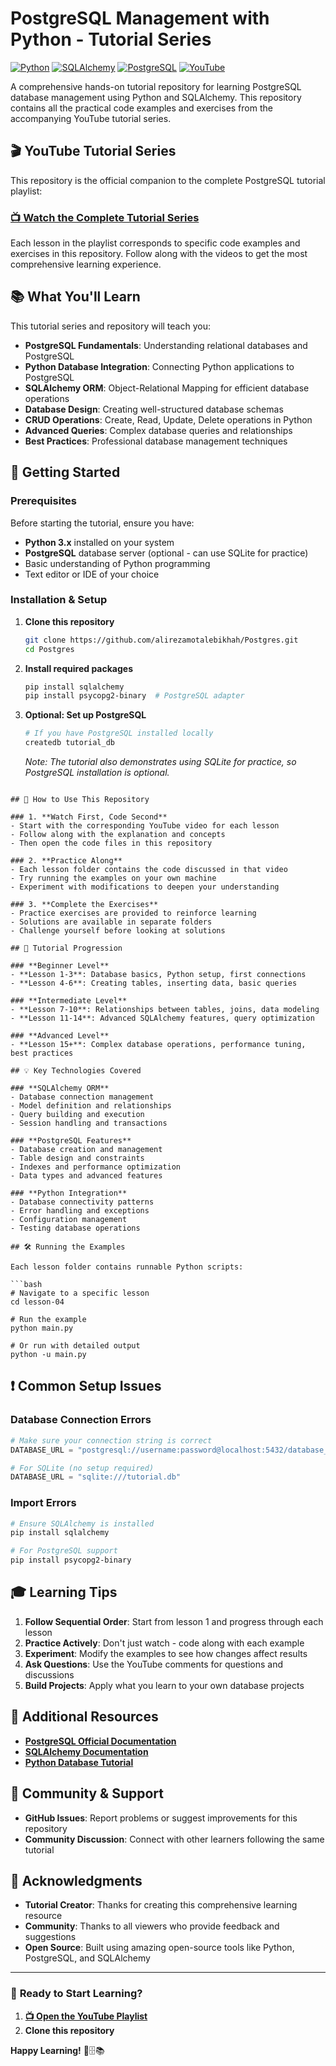 # PostgreSQL Management with Python - Tutorial Series

[![Python](https://img.shields.io/badge/Python-3.x-blue.svg)](https://python.org)
[![SQLAlchemy](https://img.shields.io/badge/SQLAlchemy-ORM-red.svg)](https://sqlalchemy.org)
[![PostgreSQL](https://img.shields.io/badge/PostgreSQL-Database-blue.svg)](https://postgresql.org)
[![YouTube](https://img.shields.io/badge/YouTube-Tutorial%20Series-red.svg)](https://www.youtube.com/playlist?list=PLqrcj3pm68R0bTfDamtHejmn8P8XbnzYg)

A comprehensive hands-on tutorial repository for learning PostgreSQL database management using Python and SQLAlchemy. This repository contains all the practical code examples and exercises from the accompanying YouTube tutorial series.

## 🎬 YouTube Tutorial Series

This repository is the official companion to the complete PostgreSQL tutorial playlist:

### **[📺 Watch the Complete Tutorial Series](https://www.youtube.com/playlist?list=PLqrcj3pm68R0bTfDamtHejmn8P8XbnzYg)**

Each lesson in the playlist corresponds to specific code examples and exercises in this repository. Follow along with the videos to get the most comprehensive learning experience.

## 📚 What You'll Learn

This tutorial series and repository will teach you:

- **PostgreSQL Fundamentals**: Understanding relational databases and PostgreSQL
- **Python Database Integration**: Connecting Python applications to PostgreSQL
- **SQLAlchemy ORM**: Object-Relational Mapping for efficient database operations
- **Database Design**: Creating well-structured database schemas
- **CRUD Operations**: Create, Read, Update, Delete operations in Python
- **Advanced Queries**: Complex database queries and relationships
- **Best Practices**: Professional database management techniques

## 🚀 Getting Started

### Prerequisites

Before starting the tutorial, ensure you have:

- **Python 3.x** installed on your system
- **PostgreSQL** database server (optional - can use SQLite for practice)
- Basic understanding of Python programming
- Text editor or IDE of your choice

### Installation & Setup

1. **Clone this repository**
   ```bash
   git clone https://github.com/alirezamotalebikhah/Postgres.git
   cd Postgres
   ```

2. **Install required packages**
   ```bash
   pip install sqlalchemy
   pip install psycopg2-binary  # PostgreSQL adapter
   ```

3. **Optional: Set up PostgreSQL**
   ```bash
   # If you have PostgreSQL installed locally
   createdb tutorial_db
   ```

   *Note: The tutorial also demonstrates using SQLite for practice, so PostgreSQL installation is optional.*


```

## 🎯 How to Use This Repository

### 1. **Watch First, Code Second**
- Start with the corresponding YouTube video for each lesson
- Follow along with the explanation and concepts
- Then open the code files in this repository

### 2. **Practice Along**
- Each lesson folder contains the code discussed in that video
- Try running the examples on your own machine
- Experiment with modifications to deepen your understanding

### 3. **Complete the Exercises**
- Practice exercises are provided to reinforce learning
- Solutions are available in separate folders
- Challenge yourself before looking at solutions

## 📖 Tutorial Progression

### **Beginner Level**
- **Lesson 1-3**: Database basics, Python setup, first connections
- **Lesson 4-6**: Creating tables, inserting data, basic queries

### **Intermediate Level** 
- **Lesson 7-10**: Relationships between tables, joins, data modeling
- **Lesson 11-14**: Advanced SQLAlchemy features, query optimization

### **Advanced Level**
- **Lesson 15+**: Complex database operations, performance tuning, best practices

## 💡 Key Technologies Covered

### **SQLAlchemy ORM**
- Database connection management
- Model definition and relationships
- Query building and execution
- Session handling and transactions

### **PostgreSQL Features**
- Database creation and management
- Table design and constraints
- Indexes and performance optimization
- Data types and advanced features

### **Python Integration**
- Database connectivity patterns
- Error handling and exceptions
- Configuration management
- Testing database operations

## 🛠️ Running the Examples

Each lesson folder contains runnable Python scripts:

```bash
# Navigate to a specific lesson
cd lesson-04

# Run the example
python main.py

# Or run with detailed output
python -u main.py
```

## ❗ Common Setup Issues

### **Database Connection Errors**
```python
# Make sure your connection string is correct
DATABASE_URL = "postgresql://username:password@localhost:5432/database_name"

# For SQLite (no setup required)
DATABASE_URL = "sqlite:///tutorial.db"
```

### **Import Errors**
```bash
# Ensure SQLAlchemy is installed
pip install sqlalchemy

# For PostgreSQL support
pip install psycopg2-binary
```

## 🎓 Learning Tips

1. **Follow Sequential Order**: Start from lesson 1 and progress through each lesson
2. **Practice Actively**: Don't just watch - code along with each example
3. **Experiment**: Modify the examples to see how changes affect results
4. **Ask Questions**: Use the YouTube comments for questions and discussions
5. **Build Projects**: Apply what you learn to your own database projects

## 🔗 Additional Resources

- **[PostgreSQL Official Documentation](https://www.postgresql.org/docs/)**
- **[SQLAlchemy Documentation](https://docs.sqlalchemy.org/)**
- **[Python Database Tutorial](https://docs.python.org/3/library/sqlite3.html)**

## 🤝 Community & Support

- **GitHub Issues**: Report problems or suggest improvements for this repository
- **Community Discussion**: Connect with other learners following the same tutorial



## 🙏 Acknowledgments

- **Tutorial Creator**: Thanks for creating this comprehensive learning resource
- **Community**: Thanks to all viewers who provide feedback and suggestions
- **Open Source**: Built using amazing open-source tools like Python, PostgreSQL, and SQLAlchemy


---

### 🌟 **Ready to Start Learning?**

1. **[📺 Open the YouTube Playlist](https://www.youtube.com/playlist?list=PLqrcj3pm68R0bTfDamtHejmn8P8XbnzYg)**
2. **Clone this repository**  

**Happy Learning!** 🐍🗄️📚
